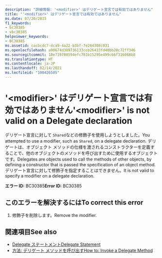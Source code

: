 ```yaml
---
description: "詳細情報: '<modifier>' はデリゲート宣言では有効ではありません"
title: "'<modifier>' はデリゲート宣言では有効ではありません"
ms.date: 07/20/2015
f1_keywords:
- bc30385
- vbc30385
helpviewer_keywords:
- BC30385
ms.assetid: cacbcdc7-dca9-4a22-b3bf-7e264308c031
ms.openlocfilehash: a90674d389736133ccb26433fd40bb28c72ff346
ms.sourcegitcommit: 10e719780594efc781b15295e499c66f316068b8
ms.translationtype: HT
ms.contentlocale: ja-JP
ms.lasthandoff: 02/14/2021
ms.locfileid: "100426505"
---
```

# <a name="modifier-is-not-valid-on-a-delegate-declaration"></a><span data-ttu-id="b4fd2-103">'\<modifier>' はデリゲート宣言では有効ではありません</span><span class="sxs-lookup"><span data-stu-id="b4fd2-103">'\<modifier>' is not valid on a Delegate declaration</span></span>

<span data-ttu-id="b4fd2-104">デリゲート宣言に対して `Shared`などの修飾子を使用しようとしました。</span><span class="sxs-lookup"><span data-stu-id="b4fd2-104">You attempted to use a modifier, such as `Shared`, on a delegate declaration.</span></span> <span data-ttu-id="b4fd2-105">デリゲートは、オブジェクト メソッドの仕様を渡されるコンストラクターを定義することで、他のオブジェクトのメソッドを呼び出すために使用するオブジェクトです。</span><span class="sxs-lookup"><span data-stu-id="b4fd2-105">Delegates are objects used to call the methods of other objects, by defining a constructor that is passed the specification of an object method.</span></span> <span data-ttu-id="b4fd2-106">デリゲート宣言に対して修飾子を指定することはできません。</span><span class="sxs-lookup"><span data-stu-id="b4fd2-106">It is not valid to specify a modifier on a delegate declaration.</span></span>  
  
 <span data-ttu-id="b4fd2-107">**エラー ID:** BC30385</span><span class="sxs-lookup"><span data-stu-id="b4fd2-107">**Error ID:** BC30385</span></span>  
  
## <a name="to-correct-this-error"></a><span data-ttu-id="b4fd2-108">このエラーを解決するには</span><span class="sxs-lookup"><span data-stu-id="b4fd2-108">To correct this error</span></span>  
  
1. <span data-ttu-id="b4fd2-109">修飾子を削除します。</span><span class="sxs-lookup"><span data-stu-id="b4fd2-109">Remove the modifier.</span></span>  
  
## <a name="see-also"></a><span data-ttu-id="b4fd2-110">関連項目</span><span class="sxs-lookup"><span data-stu-id="b4fd2-110">See also</span></span>

- [<span data-ttu-id="b4fd2-111">Delegate ステートメント</span><span class="sxs-lookup"><span data-stu-id="b4fd2-111">Delegate Statement</span></span>](../language-reference/statements/delegate-statement.md)
- [<span data-ttu-id="b4fd2-112">方法: デリゲート メソッドを呼び出す</span><span class="sxs-lookup"><span data-stu-id="b4fd2-112">How to: Invoke a Delegate Method</span></span>](../programming-guide/language-features/delegates/how-to-invoke-a-delegate-method.md)
